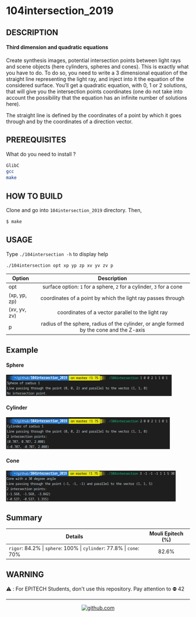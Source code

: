 # 104intersection_2019

## DESCRIPTION
#### Third dimension and quadratic equations
Create synthesis images, potential intersection points between light rays and scene objects (here cylinders, spheres and cones). This is exactly what you have to do. To do so, you need to write a 3 dimensional equation of the straight line representing the light ray, and inject into it the equation of the considered surface. You’ll get a quadratic equation, with 0, 1 or 2 solutions, that will give you the intersection points coordinates (one do not take into account the possibility that the equation has an infinite number of solutions here).

The straight line is defined by the coordinates of a point by which it goes through and by the coordinates of a direction vector.

## PREREQUISITES
What do you need to install ?
```bash
GlibC
gcc
make
```

## HOW TO BUILD
Clone and go into `104intersection_2019` directory.
Then, 
```bash
$ make
```

## USAGE
Type `./104intersection -h` to display help
```bash
./104intersection opt xp yp zp xv yv zv p
```
| Option      | Description   |
| ----------- |:-------------:|
|opt | surface option: `1` for a sphere, `2` for a cylinder, `3` for a cone |
|(xp, yp, zp) | coordinates of a point by which the light ray passes through |
|(xv, yv, zv) | coordinates of a vector parallel to the light ray |
|p	| radius of the sphere, radius of the cylinder, or angle formed by the cone and the Z-axis |

## Example
#### Sphere
![Example 1](captures/exemple1.png)
#### Cylinder
![Example 2](captures/exemple2.png)
#### Cone
![Example 3](captures/exemple3.png)

## Summary
| Details      | Mouli Epitech (%) |
| ------------- |:-------------:|
| `rigor`: 84.2% \| `sphere`: 100% \| `cylinder`: 77.8% \| `cone`: 70% | 82.6% |

## WARNING
:warning: : For EPITECH Students, don't use this repository. Pay attention to :no_entry: 42

---

<div align="center">

<a href="https://github.com/blacky-yg" target="_blank"><img src="https://cdn.jsdelivr.net/npm/simple-icons@3.0.1/icons/github.svg" alt="github.com" width="30"></a>

</div>